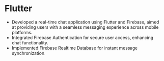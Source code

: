 # Flutter

* Developed a real-time chat application using Flutter and Firebase, aimed at providing users with a seamless
messaging experience across mobile platforms.
* Integrated Firebase Authentication for secure user access, enhancing chat functionality.
* Implemented Firebase Realtime Database for instant message synchronization.
